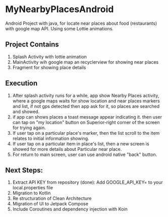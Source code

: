 # MyNearbyPlacesAndroid
Android Project with java, for locate near places about food (restaurants) with google map API. Using some Lottie animations.

## Project Contains
1. Splash Activity with lottie animation
1. MainActivity wih google map an recyclerview for showing near places
1. Fragment for showing place details

## Execution
1. After splash activity runs for a while, app show Nearby Places activity, where a google maps waits for show location and near places markers and list, if not gps detected then app ask for it, so places are searched and showed.
2. if app can shows places a toast message appear indicating it. then user can tap on "my location" button on Superior-right corner of the screen for trying again.
3. If user tap on a particular place's marker, then the list scroll to the item relates to initial information showing.
4. If user tap on a particular item in place's list, then a new screen is showed for more details about Particular near place.
5. For return to main screen, user can use android native "back" button.

## Next Steps:
1. Extract API KEY from repository (done):  Add GOOGLE_API_KEY=<Your Api Key> to your local.properties file
2. Migration to Kotlin
3. Re structuration of Clean Architecture
4. Migration of UI to Jetpack Compose
5. Include Coroutines and dependency injection with Koin
